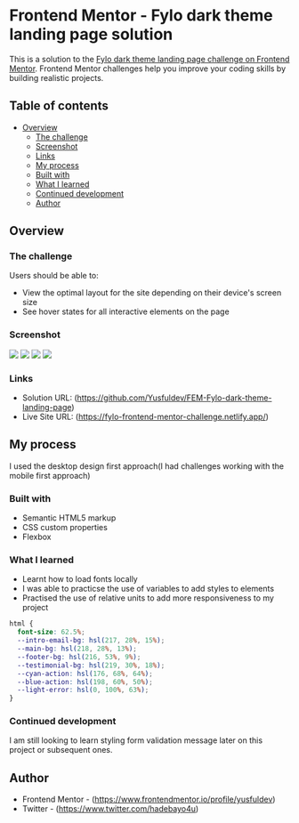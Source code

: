 # Frontend Mentor - Fylo dark theme landing page solution

This is a solution to the [Fylo dark theme landing page challenge on Frontend Mentor](https://www.frontendmentor.io/challenges/fylo-dark-theme-landing-page-5ca5f2d21e82137ec91a50fd). Frontend Mentor challenges help you improve your coding skills by building realistic projects.

## Table of contents

- [Overview](#overview)
  - [The challenge](#the-challenge)
  - [Screenshot](#screenshot)
  - [Links](#links)
  - [My process](#my-process)
  - [Built with](#built-with)
  - [What I learned](#what-i-learned)
  - [Continued development](#continued-development)
  - [Author](#author)

## Overview

### The challenge

Users should be able to:

- View the optimal layout for the site depending on their device's screen size
- See hover states for all interactive elements on the page

### Screenshot

![](./design/Desktop%20design.png)
![](./design/Desktop%20top-half.png)
![](./design/Desktop%20bottom-half.png)
![](./design/Mobile%20design.png)

### Links

- Solution URL: (https://github.com/Yusfuldev/FEM-Fylo-dark-theme-landing-page)
- Live Site URL: (https://fylo-frontend-mentor-challenge.netlify.app/)

## My process

I used the desktop design first approach(I had challenges working with the mobile first approach)

### Built with

- Semantic HTML5 markup
- CSS custom properties
- Flexbox

### What I learned

- Learnt how to load fonts locally
- I was able to practicse the use of variables to add styles to elements
- Practised the use of relative units to add more responsiveness to my project

```css
html {
  font-size: 62.5%;
  --intro-email-bg: hsl(217, 28%, 15%);
  --main-bg: hsl(218, 28%, 13%);
  --footer-bg: hsl(216, 53%, 9%);
  --testimonial-bg: hsl(219, 30%, 18%);
  --cyan-action: hsl(176, 68%, 64%);
  --blue-action: hsl(198, 60%, 50%);
  --light-error: hsl(0, 100%, 63%);
}
```

### Continued development

I am still looking to learn styling form validation message later on this project or subsequent ones.

## Author

- Frontend Mentor - (https://www.frontendmentor.io/profile/yusfuldev)
- Twitter - (https://www.twitter.com/hadebayo4u)
